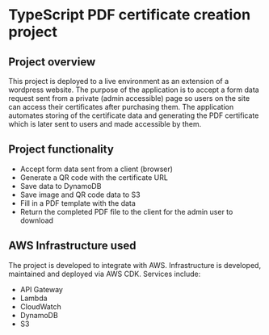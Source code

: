 # TypeScript PDF certificate creation project
## Project overview
This project is deployed to a live environment as an extension of a wordpress website. The purpose of the application is to accept a form data request sent from a private (admin accessible) page so users on the site can access their certificates after purchasing them. The application automates storing of the certificate data and generating the PDF certificate which is later sent to users and made accessible by them.

## Project functionality
- Accept form data sent from a client (browser)
- Generate a QR code with the certificate URL
- Save data to DynamoDB
- Save image and QR code data to S3
- Fill in a PDF template with the data
- Return the completed PDF file to the client for the admin user to download

## AWS Infrastructure used
The project is developed to integrate with AWS. Infrastructure is developed, maintained and deployed via AWS CDK. Services include:
- API Gateway
- Lambda
- CloudWatch
- DynamoDB
- S3
